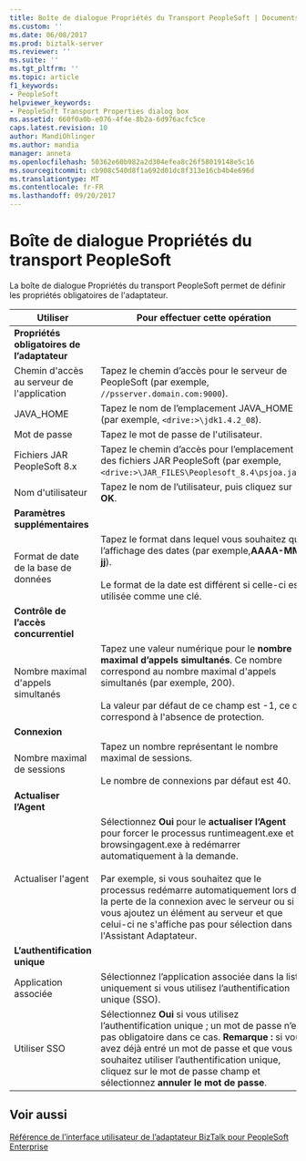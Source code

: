 ```yaml
---
title: Boîte de dialogue Propriétés du Transport PeopleSoft | Documents Microsoft
ms.custom: ''
ms.date: 06/08/2017
ms.prod: biztalk-server
ms.reviewer: ''
ms.suite: ''
ms.tgt_pltfrm: ''
ms.topic: article
f1_keywords:
- PeopleSoft
helpviewer_keywords:
- PeopleSoft Transport Properties dialog box
ms.assetid: 660f0a0b-e076-4f4e-8b2a-6d976acfc5ce
caps.latest.revision: 10
author: MandiOhlinger
ms.author: mandia
manager: anneta
ms.openlocfilehash: 50362e60b982a2d304efea8c26f58019148e5c16
ms.sourcegitcommit: cb908c540d8f1a692d01dc8f313e16cb4b4e696d
ms.translationtype: MT
ms.contentlocale: fr-FR
ms.lasthandoff: 09/20/2017
---
```

# <a name="peoplesoft-transport-properties-dialog-box"></a>Boîte de dialogue Propriétés du transport PeopleSoft
La boîte de dialogue Propriétés du transport PeopleSoft permet de définir les propriétés obligatoires de l'adaptateur.  
  
|Utiliser|Pour effectuer cette opération|  
|--------------|----------------|  
|**Propriétés obligatoires de l’adaptateur**||  
|Chemin d'accès au serveur de l'application|Tapez le chemin d’accès pour le serveur de PeopleSoft (par exemple, `//psserver.domain.com:9000`).|  
|JAVA_HOME|Tapez le nom de l’emplacement JAVA_HOME (par exemple, `<drive:>\jdk1.4.2_08`).|  
|Mot de passe|Tapez le mot de passe de l'utilisateur.|  
|Fichiers JAR PeopleSoft 8.x|Tapez le chemin d’accès pour l’emplacement des fichiers JAR PeopleSoft (par exemple, `<drive:>\JAR_FILES\Peoplesoft_8.4\psjoa.jar`).|  
|Nom d'utilisateur|Tapez le nom de l’utilisateur, puis cliquez sur **OK**.|  
|**Paramètres supplémentaires**||  
|Format de date de la base de données|Tapez le format dans lequel vous souhaitez que l’affichage des dates (par exemple,**AAAA-MM-jj**).<br /><br /> Le format de la date est différent si celle-ci est utilisée comme une clé.|  
|**Contrôle de l’accès concurrentiel**||  
|Nombre maximal d'appels simultanés|Tapez une valeur numérique pour le **nombre maximal d’appels simultanés**. Ce nombre correspond au nombre maximal d'appels simultanés (par exemple, 200).<br /><br /> La valeur par défaut de ce champ est -1, ce qui correspond à l'absence de protection.|  
|**Connexion**||  
|Nombre maximal de sessions|Tapez un nombre représentant le nombre maximal de sessions.<br /><br /> Le nombre de connexions par défaut est 40.|  
|**Actualiser l’Agent**||  
|Actualiser l'agent|Sélectionnez **Oui** pour le **actualiser l’Agent** pour forcer le processus runtimeagent.exe et browsingagent.exe à redémarrer automatiquement à la demande.<br /><br /> Par exemple, si vous souhaitez que le processus redémarre automatiquement lors de la perte de la connexion avec le serveur ou si vous ajoutez un élément au serveur et que celui-ci ne s'affiche pas pour sélection dans l'Assistant Adaptateur.|  
|**L’authentification unique**||  
|Application associée|Sélectionnez l’application associée dans la liste uniquement si vous utilisez l’authentification unique (SSO).|  
|Utiliser SSO|Sélectionnez **Oui** si vous utilisez l’authentification unique ; un mot de passe n’est pas obligatoire dans ce cas. **Remarque :** si vous avez déjà entré un mot de passe et que vous souhaitez utiliser l’authentification unique, cliquez sur le mot de passe champ et sélectionnez **annuler le mot de passe**.|  
  
## <a name="see-also"></a>Voir aussi  
 [Référence de l’interface utilisateur de l’adaptateur BizTalk pour PeopleSoft Enterprise](../core/ui-reference-for-biztalk-adapter-for-peoplesoft-enterprise.md)